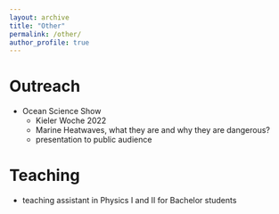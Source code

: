 ```yaml
---
layout: archive
title: "Other"
permalink: /other/
author_profile: true
---
```


# Outreach

* Ocean Science Show
  * Kieler Woche 2022
  * Marine Heatwaves, what they are and why they are dangerous?
  * presentation to public audience

# Teaching

* teaching assistant in Physics I and II for Bachelor students
